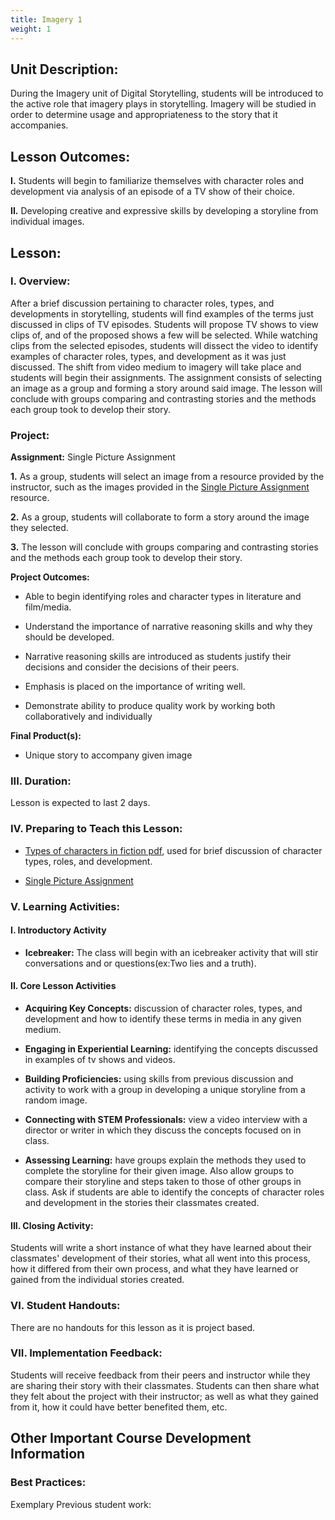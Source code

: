 ```yaml
---
title: Imagery 1
weight: 1
---
```


## Unit Description: 
During the Imagery unit of Digital Storytelling, students will be introduced to the active role that imagery plays in storytelling. Imagery will be studied in order to determine usage and appropriateness to the story that it accompanies. 


## Lesson Outcomes:
**I.** Students will begin to familiarize themselves with character roles and development via analysis of an episode of a TV show of their choice.

**II.** Developing creative and expressive skills by developing a storyline from individual images.

## Lesson:
 ### I. Overview:
After a brief discussion pertaining to character roles, types, and developments in storytelling, students will find examples of the terms just discussed in clips of TV episodes. Students will propose TV shows to view clips of, and of the proposed shows a few will be selected. While watching clips from the selected episodes, students will dissect the video to identify examples of character roles, types, and development as it was just discussed. The shift from video medium to imagery will take place and students will begin their assignments. The assignment consists of selecting an image as a group and forming a story around said image. The lesson will conclude with groups comparing and contrasting stories and the methods each group took to develop their story.

### Project:
**Assignment:**  Single Picture Assignment

		

 **1.** As a group, students will select an image from a resource provided by the instructor, such as the images provided in the [Single Picture Assignment](https://drive.google.com/drive/folders/0B9qWAFzy0oO7a19KeVYxWkxoWW8) resource.
 
 **2.** As a group, students will collaborate to form a story around the image they selected. 
 
 **3.** The lesson will conclude with groups comparing and contrasting stories and the methods each group took to develop their story.
 

**Project Outcomes:** 
-   Able to begin identifying roles and character types in literature and film/media.
    
-   Understand the importance of narrative reasoning skills and why they should be developed.
    
-   Narrative reasoning skills are introduced as students justify their decisions and consider the decisions of their peers.
    
-   Emphasis is placed on the importance of writing well.
    
-   Demonstrate ability to produce quality work by working both collaboratively and individually

**Final Product(s):**
	

 - Unique story to accompany given image


### III. Duration: 
Lesson is expected to last 2 days.

### IV. Preparing to Teach this Lesson:

- [Types of characters in fiction pdf](https://drive.google.com/file/d/1cAmjksabeZRhkuTfPcHxvpTUwPjvttQDzlLIk77Kg1X1jWA09IHorF0E7d_zZKC1xg8dniwcank-baxg/view), used for brief discussion of character types, roles, and development.

- [Single Picture Assignment](https://drive.google.com/drive/folders/0B9qWAFzy0oO7a19KeVYxWkxoWW8)

### V. Learning Activities:

#### I. Introductory Activity
-  **Icebreaker:** The class will begin with an icebreaker activity that will stir conversations and or questions(ex:Two lies and a truth).

#### II. Core Lesson Activities
- **Acquiring Key Concepts:** discussion of character roles, types, and development and how to identify these terms in media in any given medium.

- **Engaging in Experiential Learning:** identifying the concepts discussed in examples of tv shows and videos.

- **Building Proficiencies:** using skills from previous discussion and activity to work with a group in developing a unique storyline from a random image.

- **Connecting with STEM Professionals:** view a video interview with a director or writer in which they discuss the concepts focused on in class.

- **Assessing Learning:** have groups explain the methods they used to complete the storyline for their given image. Also allow groups to compare their storyline and steps taken to those of other groups in class. Ask if students are able to identify the concepts of character roles and development in the stories their classmates created.
#### III. Closing Activity: 
 Students will write a short instance of what they have learned about their classmates' development of their stories, what all went into this process, how it differed from their own process, and what they have learned or gained from the individual stories created.



### VI. Student Handouts:
There are no handouts for this lesson as it is project based.

### VII. Implementation Feedback: 
Students will receive feedback from their peers and instructor while they are sharing their story with their classmates. Students can then share what they felt about the project with their instructor; as well as what they gained from it, how it could have better benefited them, etc.


## Other Important Course Development Information
### Best Practices:
Exemplary Previous student work: 
<!--stackedit_data:
eyJoaXN0b3J5IjpbLTEyMTQ0MDQyMjJdfQ==
-->